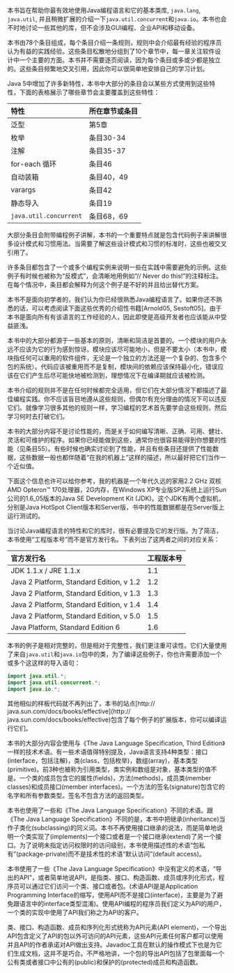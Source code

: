 本书旨在帮助你最有效地使用Java编程语言和它的基本类库, `java.lang`, `java.util`, 并且稍微扩展的介绍一下`java.util.concurrent`和`java.io`。本书也会不时地讨论一些其他的库，但不会涉及GUI编程、企业API和移动设备。

本书由78个条目组成，每个条目介绍一条规则，规则中会介绍最有经验的程序员认为有益的实践经验。这些条目松散地分组到了10个章节中，每一章关注软件设计中一个主要的方面。本书并不需要逐页阅读，因为每个条目或多或少都是独立的。这些条目频繁地交叉引用，因此你可以很简单地安排自己的学习计划。  

Java 5中增加了许多新特性，本书中大部分的条目会以某些方式使用到这些特性，下面的表格展示了哪些章节会主要覆盖到这些特性：

| 特性 | 所在章节或条目 |  
| :-- | :-- |    
| 泛型 | 第5章 |  
| 枚举 | 条目30-34 |
| 注解 | 条目35-37 |
| for-each 循环 | 条目46 | 
| 自动装箱 | 条目40，49 |  
| varargs | 条目42 |  
| 静态导入 | 条目19 |  
| `java.util.concurrent` | 条目68，69 |  

大部分条目会附带编程例子讲解，本书的一个重要特点就是包含代码例子来讲解很多设计模式和习惯用法。当需要了解这些设计模式和习惯的标准时，这些也被交叉引用了。  

许多条目都包含了一个或多个编程实例来说明一些在实践中需要避免的示例。这些例子有时候也被称为“反模式”，会清晰地用例如“// Never do this!”的注释标注。在每个情况中，条目都会解释为何这个例子是不好的并且给出替代方案。  

本书不是面向初学者的，我们认为你已经很熟悉Java编程语言了。如果你还不熟悉的话，可以考虑阅读下面这些优秀的介绍性书籍[Arnold05, Sestoft05]。由于本书是面向所有有该语言的工作经验的人，因此即使是高级开发者也应该能从中受益匪浅。  

本书中的大部分都源于一些基本的原则，清晰和简洁是首要的。一个模块的用户永远不应该为它的行为感到惊讶。模块应该尽可能地小，但是不要太小（本书中，模块指任何可以重用的软件组件，无论是一个独立的方法还是一个复杂的、包含多个包的系统）。代码应该被重用而不是复制，模块间的依赖应该保持最小化，错误应该在它们产生后尽可能快地被检测到，理想情况下在编译期就应该被检测。  

本书介绍的规则并不是在任何时候都完全适用，但它们在大部分情况下都描述了最佳编程实践。你不应该盲目地遵从这些规则，但偶尔有充分理由的情况下可以违反它们。就像学习很多其他的规则一样，学习编程的艺术首先要学会这些规则，然后学习何时去打破它们。
  
本书的大部分内容不是讨论性能的，而是关于如何编写清晰、正确、可用、健壮、灵活和可维护的程序。如果你已经能做到这些，通常你也很容易能得到你想要的性能（见条目55）。有些时候也确实讨论到了性能，并且有些条目还提供了性能数据，这些数据一般也都伴随着“在我的机器上”这样的描述，所以最好把它们当作一个近似值。  

下面这个信息也许可以给你参考，我的机器是一个年代久远的家用2.2 GHz 双核AMD Opteron™ 170处理器，2G内存，在Windows XP专业版SP2系统上运行Sun公司的1.6_05版本的Java SE Development Kit (JDK)。这个JDK有两个虚拟机，分别是Java HotSpot Client版本和Server版，书中的性能数据都是在Server版上运行测试的。

当讨论Java编程语言的特性和它的库时，很有必要提及它的发行版。为了简洁，本书使用“工程版本号”而不是官方发行名。下表列出了这两者之间的对应关系：    

| 官方发行名 | 工程版本号 |  
| :-- | :-- |  
| JDK 1.1.x / JRE 1.1.x | 1.1 |
| Java 2 Platform, Standard Edition, v 1.2 | 1.2 |
| Java 2 Platform, Standard Edition, v 1.3 | 1.3 |
| Java 2 Platform, Standard Edition, v 1.4 | 1.4 |
| Java 2 Platform, Standard Edition, v 5.0 | 1.5 |
| Java Platform, Standard Edition 6 | 1.6 |

本书的例子是相对完整的，但是相对于完整性，我们更注重可读性。它们大量使用了来自`java.util`和`java.io`包中的类，为了编译这些例子，你也许需要添加一个或多个这这样的导入语句： 
 
```java
import java.util.*;  import java.util.concurrent.*;import java.io.*;
```

其他相似的样板代码就不再列出了，本书的站点[http:// java.sun.com/docs/books/effective](http:// java.sun.com/docs/books/effective)包含了每个例子的扩展版本，你可以编译运行它们。 

本书的大部分内容会使用与《The Java Language Specification, Third Edition》一样的技术术语。有一些术语值得特别提及，Java语言支持4种类型：接口(interface，包括注解)，类(class，包括枚举)，数组(array)，基本类型(primitive)。前3种也被称为引用类型，类实例和数组是对象，基本类型的值不是。一个类的成员包含它的属性(fields)，方法(methods)，成员类(member classes)和成员接口(member interfaces)。一个方法的签名(signature)包含它的名字和所有参数类型。签名不包含方法的返回类型。

本书也使用了一些和《The Java Language Specification》不同的术语。跟《The Java Language Specification》不同的是，本书中把继承(inheritance)当作子类化(subclassing)的同义词。本书不再使用接口继承的说法，而是简单地说明一个类实现了(implements)一个接口或者是一个接口继承(extend)了另一个接口。为了说明未指定访问权限时的访问级别，本书使用描述性的术语“包私有”(package-private)而不是技术性的术语“默认访问”(default access)。

本书使用了一些《The Java Language Specification》中没有定义的术语，“导出的API”，或者简单地说API，是指类、接口、构造函数、成员或序列化形式，程序员可以通过它们访问一个类、接口或者包。(术语API是是Application Programming Interface的缩写，使用API而不是接口(interface)，主要是为了避免跟语言中的interface类型混淆)。使用API编程的程序员我们定义为API的用户，一个类的实现中使用了API我们称之为API的客户。

类、接口、构造函数、成员和序列化形式统称为API元素(API 
element)，一个导出API包含定义了API的包以外可访问的API元素，这些API元素任何客户都可以使用并且API的作者承诺对API做出支持。Javadoc工具在默认的操作模式下也是为它们生成文档，这并不是巧合。不严格地讲，一个包的导出API包括了包里面每一个公有类或者接口中公有的(public)和保护的(protected)成员和构造函数。


